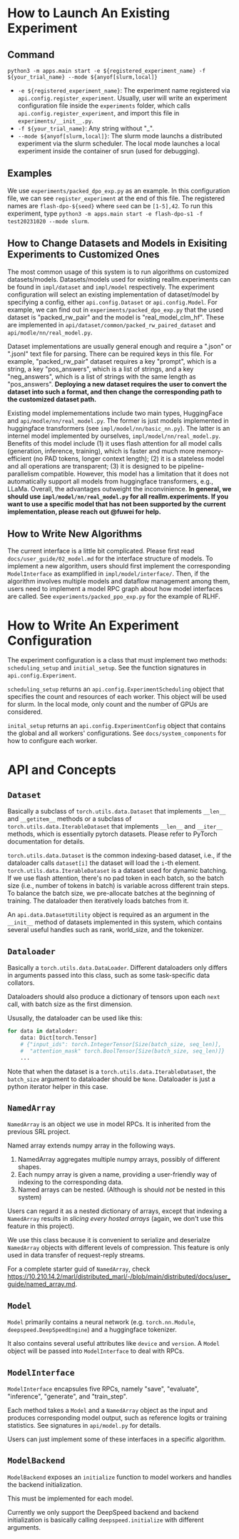 # How to Launch An Existing Experiment

## Command
```
python3 -m apps.main start -e ${registered_experiment_name} -f ${your_trial_name} --mode ${anyof[slurm,local]}
```

+ `-e ${registered_experiment_name}`: The experiment name registered via `api.config.register_experiment`. Usually, user will write an experiment configuration file inside the `experiments` folder, which calls `api.config.register_experiment`, and import this file in `experiments/__init__.py`.
+ `-f ${your_trial_name}`: Any string without "_".
+ `--mode ${anyof[slurm,local]}`: The slurm mode launchs a distributed experiment via the slurm scheduler. The local mode launches a local experiment inside the container of srun (used for debugging).

## Examples

We use `experiments/packed_dpo_exp.py` as an example. In this configuration file, we can see `register_experiment` at the end of this file.
The registered names are `flash-dpo-${seed}` where `seed` can be `[1-5],42`.
To run this experiment, type `python3 -m apps.main start -e flash-dpo-s1 -f test20231020 --mode slurm`.

## How to Change Datasets and Models in Exisiting Experiments to Customized Ones

The most common usage of this system is to run algorithms on customized datasets/models.
Datasets/models used for existing reallm.experiments can be found in `impl/dataset` and `impl/model` respectively.
The experiment configuration will select an existing implementation of dataset/model by specifying a config, either `api.config.Dataset` or `api.config.Model`. For example, we can find out in `experiments/packed_dpo_exp.py` that the used dataset is "packed_rw_pair" and the model is "real_model_clm_hf". These are implemented in `api/dataset/common/packed_rw_paired_dataset` and `api/modle/nn/real_model.py`.

Dataset implementations are usually general enough and require a ".json" or ".jsonl" text file for parsing.
There can be required keys in this file. For example, "packed_rw_pair" dataset requires a key "prompt", which is a string, a key "pos_answers", which is a list of strings, and a key "neg_answers", which is a list of strings with the same length as "pos_answers". **Deploying a new dataset requires the user to convert the dataset into such a format, and then change the corresponding path to the customized dataset path.**

Existing model implemementations include two main types, HuggingFace and `api/modle/nn/real_model.py`. The former is just models implemented in huggingface transformers (see `impl/model/nn/basic_nn.py`). The latter is an internel model implemented by ourselves, `impl/model/nn/real_model.py`. Benefits of this model include (1) it uses flash attention for all model calls (generation, inference, training), which is faster and much more memory-efficient (no PAD tokens, longer context length); (2) it is a stateless model and all operations are transparent; (3) it is designed to be pipeline-parallelism compatible. However, this model has a limitation that it does not automatically support all models from huggingface transformers, e.g., LLaMa. Overall, the advantages outweight the inconvinience. **In general, we should use `impl/model/nn/real_model.py` for all reallm.experiments. If you want to use a specific model that has not been supported by the current implementation, please reach out @fuwei for help.**

## How to Write New Algorithms

The current interface is a little bit complicated. Please first read `docs/user_guide/02_model.md` for the interface structure of models. To implement a new algorithm, users should first implement the corresponding `ModelInterface` as examplified in `impl/model/interface/`. Then, if the algorithm involves multiple models and dataflow management among them, users need to implement a model RPC graph about how model interfaces are called. See `experiments/packed_ppo_exp.py` for the example of RLHF.

# How to Write An Experiment Configuration

The experiment configuration is a class that must implement two methods: `scheduling_setup` and `initial_setup`. See the function signatures in `api.config.Experiment`.

`scheduling_setup` returns an `api.config.ExperimentScheduling` object that specifies the count and resources of each worker. This object will be used for slurm. In the local mode, only count and the number of GPUs are considered.

`inital_setup` returns an `api.config.ExperimentConfig` object that contains the global and all workers' configurations. See `docs/system_components` for how to configure each worker.

# API and Concepts

## `Dataset`

Basically a subclass of `torch.utils.data.Dataset` that implements `__len__` and `__getitem__` methods or a subclass of `torch.utils.data.IterableDataset` that implements `__len__` and `__iter__` methods, which is essentially pytorch datasets.
Please refer to PyTorch documentation for details.

`torch.utils.data.Dataset` is the common indexing-based dataset, i.e., if the dataloader calls `dataset[i]` the dataset will load the `i`-th element. `torch.utils.data.IterableDataset` is a dataset used for dynamic batching. If we use flash attention, there's no pad token in each batch, so the batch size (i.e., number of tokens in batch) is variable across different train steps. To balance the batch size, we pre-allocate batches at the beginning of training. The dataloader then iteratively loads batches from it.

An `api.data.DatasetUtility` object is required as an argument in the `__init__` method of datasets implemented in this system, which contains several useful handles such as rank, world_size, and the tokenizer.

## `Dataloader`

Basically a `torch.utils.data.DataLoader`. Different dataloaders only differs in arguments passed into this class, such as some task-specific data collators.

Dataloaders should also produce a dictionary of tensors upon each `next` call, with batch size as the first dimension.

Ususally, the dataloader can be used like this:

```python
for data in dataloder:
    data: Dict[torch.Tensor]
    # {"input_ids": torch.IntegerTensor[Size(batch_size, seq_len)],
    #  "attention_mask" torch.BoolTensor[Size(batch_size, seq_len)]}
    ...
```

Note that when the dataset is a `torch.utils.data.IterableDataset`, the `batch_size` argument to dataloader should be `None`. Dataloader is just a python iterator helper in this case.

## `NamedArray`

`NamedArray` is an object we use in model RPCs. It is inherited from the previous SRL project.

Named array extends numpy array in the following ways.
1. NamedArray aggregates multiple numpy arrays, possibly of different shapes.
2. Each numpy array is given a name, providing a user-friendly way of indexing to the corresponding data.
3. Named arrays can be nested. (Although is should *not* be nested in this system)

Users can regard it as a nested dictionary of arrays, except that indexing a `NamedArray` results in *slicing every hosted arrays* (again, we don't use this feature in this project).

We use this class because it is convenient to serialize and deserialze `NamedArray` objects with different levels of compression. This feature is only used in data transfer of request-reply streams.

For a complete starter guid of `NamedArray`, check https://10.210.14.2/marl/distributed_marl/-/blob/main/distributed/docs/user_guide/named_array.md.


## `Model`

`Model` primarily contains a neural network (e.g. `torch.nn.Module`, `deepspeed.DeepSpeedEngine`) and a huggingface tokenizer.

It also contains several useful attributes like `device` and `version`. A `Model` object will be passed into `ModelInterface` to deal with RPCs.

## `ModelInterface`

`ModelInterface` encapsules five RPCs, namely "save", "evaluate", "inference", "generate", and "train_step".

Each method takes a `Model` and a `NamedArray` object as the input and produces corresponding model output, such as reference logits or training statistics. See signatures in `api/model.py` for details.

Users can just implement some of these interfaces in a specific algorithm.

## `ModelBackend`

`ModelBackend` exposes an `initialize` function to model workers and handles the backend initialization.

This must be implemented for each model.

Currently we only support the DeepSpeed backend and backend initialization is basically calling `deepspeed.initialize` with different arguments.
